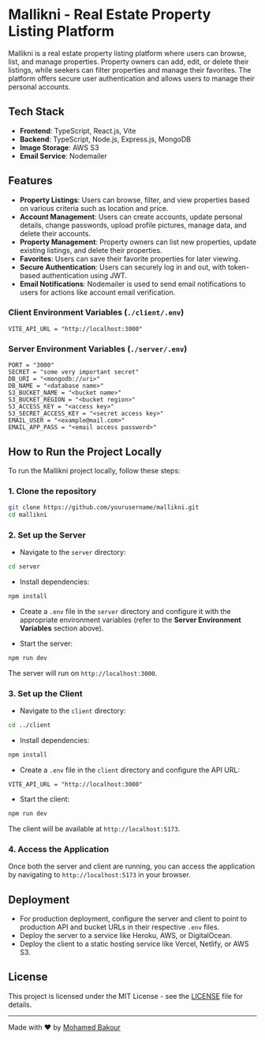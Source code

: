 # Mallikni - Real Estate Property Listing Platform

Mallikni is a real estate property listing platform where users can browse, list, and manage properties. Property owners can add, edit, or delete their listings, while seekers can filter properties and manage their favorites. The platform offers secure user authentication and allows users to manage their personal accounts.

## Tech Stack

-   **Frontend**: TypeScript, React.js, Vite
-   **Backend**: TypeScript, Node.js, Express.js, MongoDB
-   **Image Storage**: AWS S3
-   **Email Service**: Nodemailer

## Features

-   **Property Listings**: Users can browse, filter, and view properties based on various criteria such as location and price.
-   **Account Management**: Users can create accounts, update personal details, change passwords, upload profile pictures, manage data, and delete their accounts.
-   **Property Management**: Property owners can list new properties, update existing listings, and delete their properties.
-   **Favorites**: Users can save their favorite properties for later viewing.
-   **Secure Authentication**: Users can securely log in and out, with token-based authentication using JWT.
-   **Email Notifications**: Nodemailer is used to send email notifications to users for actions like account email verification.

### Client Environment Variables (`./client/.env`)

```env
VITE_API_URL = "http://localhost:3000"
```

### Server Environment Variables (`./server/.env`)

```env
PORT = "3000"
SECRET = "some very important secret"
DB_URI = "<mongodb://uri>"
DB_NAME = "<database name>"
S3_BUCKET_NAME = "<bucket name>"
S3_BUCKET_REGION = "<bucket region>"
S3_ACCESS_KEY = "<access key>"
S3_SECRET_ACCESS_KEY = "<secret access key>"
EMAIL_USER = "<example@mail.com>"
EMAIL_APP_PASS = "<email access password>"
```

## How to Run the Project Locally

To run the Mallikni project locally, follow these steps:

### 1. Clone the repository

```bash
git clone https://github.com/yourusername/mallikni.git
cd mallikni
```

### 2. Set up the Server

-   Navigate to the `server` directory:

```bash
cd server
```

-   Install dependencies:

```bash
npm install
```

-   Create a `.env` file in the `server` directory and configure it with the appropriate environment variables (refer to the **Server Environment Variables** section above).

-   Start the server:

```bash
npm run dev
```

The server will run on `http://localhost:3000`.

### 3. Set up the Client

-   Navigate to the `client` directory:

```bash
cd ../client
```

-   Install dependencies:

```bash
npm install
```

-   Create a `.env` file in the `client` directory and configure the API URL:

```env
VITE_API_URL = "http://localhost:3000"
```

-   Start the client:

```bash
npm run dev
```

The client will be available at `http://localhost:5173`.

### 4. Access the Application

Once both the server and client are running, you can access the application by navigating to `http://localhost:5173` in your browser.

## Deployment

-   For production deployment, configure the server and client to point to production API and bucket URLs in their respective `.env` files.
-   Deploy the server to a service like Heroku, AWS, or DigitalOcean.
-   Deploy the client to a static hosting service like Vercel, Netlify, or AWS S3.

## License

This project is licensed under the MIT License - see the [LICENSE](LICENSE) file for details.

---

Made with ❤️ by [Mohamed Bakour](https://bakour.dev)
